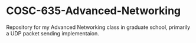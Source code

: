 # COSC-635-Advanced-Networking
Repository for my Advanced Networking class in graduate school, primarily a UDP packet sending implementaion.
